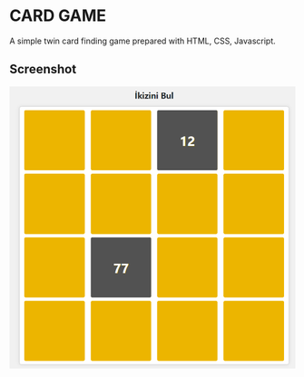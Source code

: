 # CARD GAME

A simple twin card finding game prepared with HTML, CSS, Javascript.

## Screenshot


![Logo](https://raw.githubusercontent.com/vehbipekpak/card-game/refs/heads/main/Screenshot.png)
